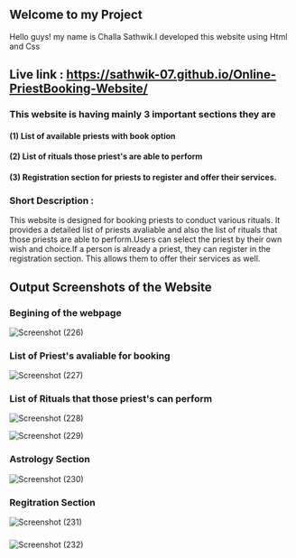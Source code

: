 ## Welcome to my Project
Hello guys! my name is Challa Sathwik.I developed this website using Html  and  Css
## Live link : https://sathwik-07.github.io/Online-PriestBooking-Website/

### This website is having mainly 3 important sections they are

#### (1) List of available priests with book option

#### (2) List of rituals those priest's are able to perform

#### (3) Registration section for priests to register and offer their services.

### Short Description :

This website is designed for booking priests to conduct various rituals. It provides a detailed list of priests  avaliable and also the list of rituals that  those priests are able to perform.Users can select the priest by their own wish and choice.If a person is already a priest, they can register in the registration section. This allows them to offer their services as well.


## Output Screenshots of the Website

### Begining of the webpage

![Screenshot (226)](https://github.com/Sathwik-07/Online-PriestBooking-Website/assets/130444732/2c33cba9-66ce-4a3e-ab1a-bca53538a73c)


### List of Priest's avaliable for booking


![Screenshot (227)](https://github.com/Sathwik-07/Online-PriestBooking-Website/assets/130444732/596e6cc1-5cbd-47ec-8b72-22a33119de8d)


### List of Rituals that those priest's can perform


![Screenshot (228)](https://github.com/Sathwik-07/Online-PriestBooking-Website/assets/130444732/c0c296d4-f813-43e7-8fdf-37410624348b)


![Screenshot (229)](https://github.com/Sathwik-07/Online-PriestBooking-Website/assets/130444732/abb06185-9e3d-47cc-a4bc-0e38d2c5cefc)


### Astrology Section


![Screenshot (230)](https://github.com/Sathwik-07/Online-PriestBooking-Website/assets/130444732/061bef4a-96d0-4c05-8db0-c414cb1f1bb3)



### Regitration Section


![Screenshot (231)](https://github.com/Sathwik-07/Online-PriestBooking-Website/assets/130444732/9eb0b901-c547-44f6-9e36-8f45a3751aa4)


### 


![Screenshot (232)](https://github.com/Sathwik-07/Online-PriestBooking-Website/assets/130444732/192e3aff-021f-4009-acdb-40acd857450a)




